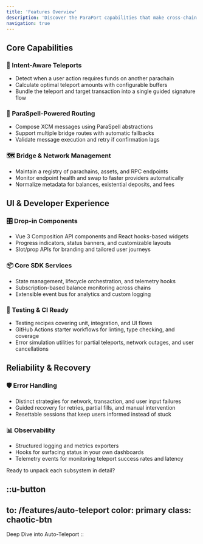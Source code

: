 ```yaml
---
title: 'Features Overview'
description: 'Discover the ParaPort capabilities that make cross-chain UX effortless'
navigation: true
---
```


## Core Capabilities

### 🔄 Intent-Aware Teleports
- Detect when a user action requires funds on another parachain
- Calculate optimal teleport amounts with configurable buffers
- Bundle the teleport and target transaction into a single guided signature flow

### 🧠 ParaSpell-Powered Routing
- Compose XCM messages using ParaSpell abstractions
- Support multiple bridge routes with automatic fallbacks
- Validate message execution and retry if confirmation lags

### 🗺️ Bridge & Network Management
- Maintain a registry of parachains, assets, and RPC endpoints
- Monitor endpoint health and swap to faster providers automatically
- Normalize metadata for balances, existential deposits, and fees

## UI & Developer Experience

### 🎛️ Drop-in Components
- Vue 3 Composition API components and React hooks-based widgets
- Progress indicators, status banners, and customizable layouts
- Slot/prop APIs for branding and tailored user journeys

### 📦 Core SDK Services
- State management, lifecycle orchestration, and telemetry hooks
- Subscription-based balance monitoring across chains
- Extensible event bus for analytics and custom logging

### 🧪 Testing & CI Ready
- Testing recipes covering unit, integration, and UI flows
- GitHub Actions starter workflows for linting, type checking, and coverage
- Error simulation utilities for partial teleports, network outages, and user cancellations

## Reliability & Recovery

### 🛡️ Error Handling
- Distinct strategies for network, transaction, and user input failures
- Guided recovery for retries, partial fills, and manual intervention
- Resettable sessions that keep users informed instead of stuck

### 📊 Observability
- Structured logging and metrics exporters
- Hooks for surfacing status in your own dashboards
- Telemetry events for monitoring teleport success rates and latency

Ready to unpack each subsystem in detail?

::u-button
---
to: /features/auto-teleport
color: primary
class: chaotic-btn
---
Deep Dive into Auto-Teleport
::
